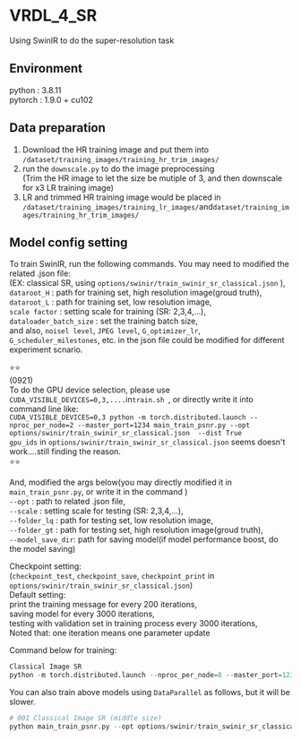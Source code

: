 # VRDL_4_SR
Using SwinIR to do the super-resolution task

## Environment
python   : 3.8.11   
pytorch  : 1.9.0 + cu102  

## Data preparation
1. Download the HR training image and put them into `/dataset/training_images/training_hr_trim_images/`    
2. run the `downscale.py` to do the image preprocessing  
(Trim the HR image to let the size be mutiple of 3, and then downscale for x3 LR training image)   
3. LR and trimmed HR training image would be placed in `/dataset/training_images/training_lr_images/`and`dataset/training_images/training_hr_trim_images/`  

## Model config setting
To train SwinIR, run the following commands. You may need to modified the related .json file:  
(EX: classical SR, using `options/swinir/train_swinir_sr_classical.json` ),    
`dataroot_H`            : path for training set, high resolution image(groud truth),  
`dataroot_L`            : path for training set, low resolution image,  
`scale factor`          : setting scale for training (SR: 2,3,4,...),   
`dataloader_batch_size` : set the training batch size,    
and also,  `noisel level`, `JPEG level`, `G_optimizer_lr`, `G_scheduler_milestones`, etc. in the json file could be modified for different experiment scnario.  

⭐⭐  
(0921)  
To do the GPU device selection, please use `CUDA_VISIBLE_DEVICES=0,3,....`in`train.sh `, or directly write it into command line like:  
 `CUDA_VISIBLE_DEVICES=0,3 python -m torch.distributed.launch --nproc_per_node=2 --master_port=1234 main_train_psnr.py --opt options/swinir/train_swinir_sr_classical.json  --dist True `  
`gpu_ids` in `options/swinir/train_swinir_sr_classical.json` seems doesn't work....still finding the reason.    
⭐⭐  

And, modified the args below(you may directly modified it in `main_train_psnr.py`, or write it in the command )    
`--opt`           : path to related .json file,    
`--scale`         : setting scale for testing (SR: 2,3,4,...),    
`--folder_lq`     : path for testing set, low resolution image,  
`--folder_gt`     : path for testing set, high resolution image(groud truth),    
`--model_save_dir`: path for saving model(if model performance boost, do the model saving)    

Checkpoint setting:   
(`checkpoint_test`, `checkpoint_save`, `checkpoint_print` in `options/swinir/train_swinir_sr_classical.json`)  
Default setting:   
print the training message for every 200 iterations,  
saving model for every 3000 iterations,  
testing with validation set in training process every 3000 iterations,  
Noted that: one iteration means one parameter update  
 
Command below for training:     
```python
Classical Image SR
python -m torch.distributed.launch --nproc_per_node=8 --master_port=1234 main_train_psnr.py --opt options/swinir/train_swinir_sr_classical.json  --dist True
```

You can also train above models using `DataParallel` as follows, but it will be slower.
```python
# 001 Classical Image SR (middle size)
python main_train_psnr.py --opt options/swinir/train_swinir_sr_classical.json
```
